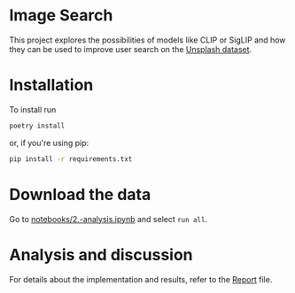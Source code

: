 # Image Search
This project explores the possibilities of models like CLIP or SigLIP and how they can be used to improve
user search on the [Unsplash dataset](https://github.com/unsplash/datasets?tab=readme-ov-file). 

# Installation
To install run
```bash
poetry install
```

or, if you're using pip:
```bash
pip install -r requirements.txt
```

# Download the data
Go to [notebooks/2.-analysis.ipynb](notebooks/2.-analysis.ipynb) and select `run all`.

# Analysis and discussion
For details about the implementation and results, refer to the [Report](docs/report.md) file.